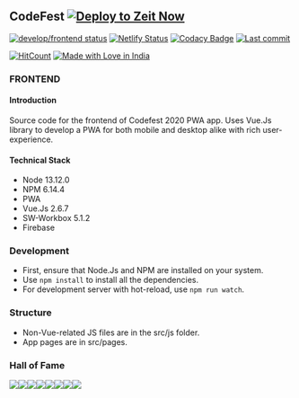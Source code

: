 ## CodeFest [![Deploy to Zeit Now](https://zeit.co/button)](https://zeit.co/import/project?template=https://github.com/codefest-iit-bhu/codefest-app/tree/develop/frontend)

[![develop/frontend status](https://badgen.net/github/status/codefest-iit-bhu/codefest-app/develop%2Ffrontend)](https://github.com/codefest-iit-bhu/codefest-app/tree/develop/frontend) [![Netlify Status](https://api.netlify.com/api/v1/badges/f2526137-ea4e-4860-bdb7-957d7a76c0cc/deploy-status)](https://app.netlify.com/sites/codefest19/deploys) [![Codacy Badge](https://api.codacy.com/project/badge/Grade/1d35eebacf0d4bb7b99f03629a07a375)](https://www.codacy.com/gh/codefest-iit-bhu/codefest-app?utm_source=github.com&utm_medium=referral&utm_content=codefest-iit-bhu/codefest19&utm_campaign=Badge_Grade)
[![Last commit](https://badgen.net/github/last-commit/codefest-iit-bhu/codefest-app/develop%2Ffrontend)](https://github.com/codefest-iit-bhu/codefest-app/commits/develop/frontend)

[![HitCount](http://hits.dwyl.com/codefest-iit-bhu/codefest-app.svg)](http://hits.dwyl.com/codefest-iit-bhu/codefest-app) [![Made with Love in India](https://madewithlove.now.sh/in?heart=true)](https://github.com/plibither8/made-with-love-in)

### FRONTEND

#### Introduction

Source code for the frontend of Codefest 2020 PWA app. Uses Vue.Js library to develop a PWA for both mobile and desktop alike with rich user-experience.

#### Technical Stack

- Node 13.12.0
- NPM 6.14.4
- PWA
- Vue.Js 2.6.7
- SW-Workbox 5.1.2
- Firebase

### Development

- First, ensure that Node.Js and NPM are installed on your system.
- Use `npm install` to install all the dependencies.
- For development server with hot-reload, use `npm run watch`.

### Structure

- Non-Vue-related JS files are in the src/js folder.
- App pages are in src/pages.

### Hall of Fame

[![](https://sourcerer.io/fame/shivanshs9/codefest-iit-bhu/codefest-app/images/0)](https://sourcerer.io/fame/shivanshs9/codefest-iit-bhu/codefest-app/links/0)[![](https://sourcerer.io/fame/shivanshs9/codefest-iit-bhu/codefest-app/images/1)](https://sourcerer.io/fame/shivanshs9/codefest-iit-bhu/codefest-app/links/1)[![](https://sourcerer.io/fame/shivanshs9/codefest-iit-bhu/codefest-app/images/2)](https://sourcerer.io/fame/shivanshs9/codefest-iit-bhu/codefest-app/links/2)[![](https://sourcerer.io/fame/shivanshs9/codefest-iit-bhu/codefest-app/images/3)](https://sourcerer.io/fame/shivanshs9/codefest-iit-bhu/codefest-app/links/3)[![](https://sourcerer.io/fame/shivanshs9/codefest-iit-bhu/codefest-app/images/4)](https://sourcerer.io/fame/shivanshs9/codefest-iit-bhu/codefest-app/links/4)[![](https://sourcerer.io/fame/shivanshs9/codefest-iit-bhu/codefest-app/images/5)](https://sourcerer.io/fame/shivanshs9/codefest-iit-bhu/codefest-app/links/5)[![](https://sourcerer.io/fame/shivanshs9/codefest-iit-bhu/codefest-app/images/6)](https://sourcerer.io/fame/shivanshs9/codefest-iit-bhu/codefest-app/links/6)[![](https://sourcerer.io/fame/shivanshs9/codefest-iit-bhu/codefest-app/images/7)](https://sourcerer.io/fame/shivanshs9/codefest-iit-bhu/codefest-app/links/7)
